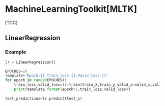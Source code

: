 # MachineLearningToolkit[MLTK]

[TOC]

## LinearRegression

### Example

``` python
lr = LinearRegression()

EPOCHES=10
template='Epoch:{},Train_loss:{},Valid_loss:{}'
for epoch in range(EPOCHES):
    train_loss,valid_loss=lr.train(train_X,train_y,valid_x=valid_x,valid_y=valid_y)
    print(template.format(epoch+1,train_loss,valid_loss))
    
test_predictions=lr.predict(test_x)

```

